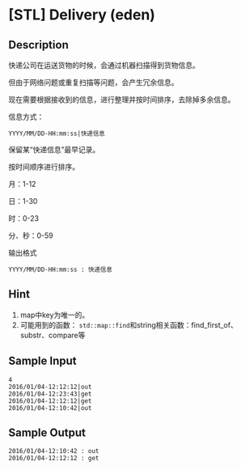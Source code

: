 # [STL] Delivery (eden)

## Description

快递公司在运送货物的时候，会通过机器扫描得到货物信息。

但由于网络问题或重复扫描等问题，会产生冗余信息。

现在需要根据接收到的信息，进行整理并按时间排序，去除掉多余信息。

信息方式：

```
YYYY/MM/DD-HH:mm:ss|快递信息
```

保留某“快递信息”最早记录。

按时间顺序进行排序。

月：1-12

日：1-30

时：0-23

分、秒：0-59

输出格式

```
YYYY/MM/DD-HH:mm:ss : 快递信息
```

## Hint
1. map中key为唯一的。
2. 可能用到的函数：
`std::map::find`和string相关函数：find_first_of、substr、compare等

## Sample Input
```
4
2016/01/04-12:12:12|out
2016/01/04-12:23:43|get
2016/01/04-12:12:12|get
2016/01/04-12:10:42|out

```

## Sample Output
```
2016/01/04-12:10:42 : out
2016/01/04-12:12:12 : get

```
